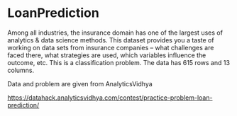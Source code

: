 # LoanPrediction

Among all industries, the insurance domain has one of the largest uses of analytics & data science methods. This dataset provides you a taste of working on data sets from insurance companies – what challenges are faced there, what strategies are used, which variables influence the outcome, etc. This is a classification problem. The data has 615 rows and 13 columns.

Data and problem are given from AnalyticsVidhya

https://datahack.analyticsvidhya.com/contest/practice-problem-loan-prediction/
